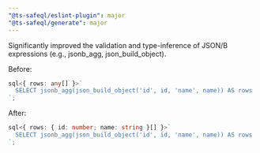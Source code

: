 ```yaml
---
"@ts-safeql/eslint-plugin": major
"@ts-safeql/generate": major
---
```


Significantly improved the validation and type-inference of JSON/B expressions (e.g., jsonb_agg, json_build_object).

Before:

```ts
sql<{ rows: any[] }>`
  SELECT jsonb_agg(json_build_object('id', id, 'name', name)) AS rows
`;
```

After:

```ts
sql<{ rows: { id: number; name: string }[] }>`
  SELECT jsonb_agg(json_build_object('id', id, 'name', name)) AS rows
`;
```
